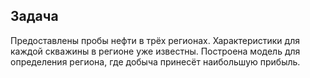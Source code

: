 ## Задача

Предоставлены пробы нефти в трёх регионах.
Характеристики для каждой скважины в регионе уже известны.
Построена модель для определения региона, где добыча принесёт наибольшую прибыль.